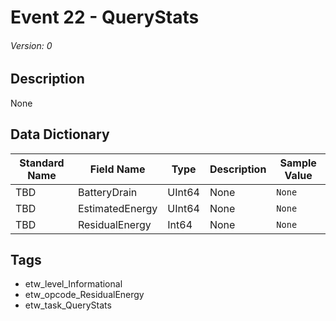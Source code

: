 # Event 22 - QueryStats
###### Version: 0

## Description
None

## Data Dictionary
|Standard Name|Field Name|Type|Description|Sample Value|
|---|---|---|---|---|
|TBD|BatteryDrain|UInt64|None|`None`|
|TBD|EstimatedEnergy|UInt64|None|`None`|
|TBD|ResidualEnergy|Int64|None|`None`|

## Tags
* etw_level_Informational
* etw_opcode_ResidualEnergy
* etw_task_QueryStats